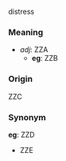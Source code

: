 distress
### Meaning
+ _adj_: ZZA
	+ __eg__: ZZB

### Origin

ZZC

### Synonym

__eg__: ZZD

+ ZZE


